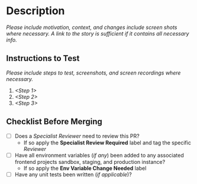 <!--- For all PRs that are not targeting production -->
# Description
*Please include motivation, context, and changes include screen shots where necessary. A link to the story is sufficient if it contains all necessary info.*

## Instructions to Test

*Please include steps to test, screenshots, and screen recordings where necessary.*

1. *<Step 1>*
2. *<Step 2>*
3. *<Step 3>*

## Checklist Before Merging
 - [ ] Does a *Specialist Reviewer* need to review this PR?
    - If so apply the **Specialist Review Required** label and tag the specific *Reviewer*
 - [ ] Have all environment variables (*if any*) been added to any associated frontend projects sandbox, staging, and production instance?
   - If so apply the **Env Variable Change Needed** label
 - [ ] Have any unit tests been written (*if applicable*)?